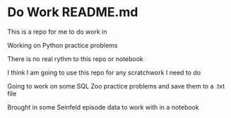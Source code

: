 # Do Work README.md

This is a repo for me to do work in

Working on Python practice problems

There is no real rythm to this repo or notebook

I think I am going to use this repo for any scratchwork I need to do

Going to work on some SQL Zoo practice problems and save them to a .txt file

Brought in some Seinfeld episode data to work with in a notebook
